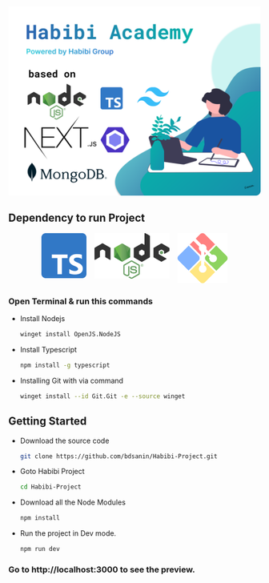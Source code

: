 ![Habibi Banner](./public/readme-intro.svg)

## Dependency to run Project

<p align="center" style="display: flex; justify-content: center; gap: 1rem; align-item: center">
<a href="https://www.typescriptlang.org/"><img src="./public/Typescript Logo.png"></a>
<a href="https://nodejs.org/en"><img src="./public/Nodejs Logo.png" width="150"></a>
<a href="https://git-scm.com/downloads"> 
  <img src="./public/GitBash.png" width="100">
</a>
</p>

### Open Terminal & run this commands

- Install Nodejs

  ```bash
  winget install OpenJS.NodeJS
  ```

- Install Typescript

  ```bash
  npm install -g typescript
  ```

* Installing Git with via command

  ```bash
  winget install --id Git.Git -e --source winget
  ```

## Getting Started

- Download the source code

  ```bash
  git clone https://github.com/bdsanin/Habibi-Project.git
  ```

- Goto Habibi Project
  ```bash
  cd Habibi-Project
  ```
- Download all the Node Modules
  ```bash
  npm install
  ```

* Run the project in Dev mode.
  ```bash
  npm run dev
  ```

### Go to http://localhost:3000 to see the preview.
